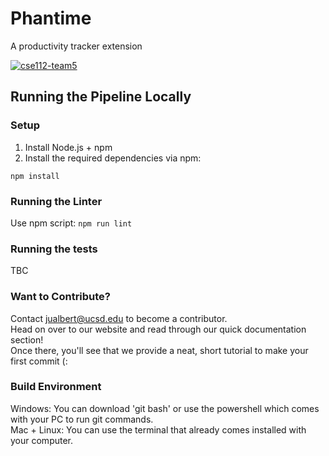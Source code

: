 # Phantime

A productivity tracker extension

[![cse112-team5](https://circleci.com/gh/cse112-team5/team5-project.svg?style=shield&circle-token=9ab1869a799656127e94839e3b76b45837084720)](https://app.circleci.com/pipelines/github/cse112-team5/team5-project)

## Running the Pipeline Locally 

### Setup 

1. Install Node.js + npm 
2. Install the required dependencies via npm: 

```
npm install
```

### Running the Linter
Use npm script: `npm run lint` 


### Running the tests
TBC 

### Want to Contribute?
Contact jualbert@ucsd.edu to become a contributor.  
Head on over to our website and read through our quick documentation section!   
Once there, you'll see that we provide a neat, short tutorial to make your first commit (:  

### Build Environment
Windows: You can download 'git bash' or use the powershell which comes with your PC to run git commands.  
Mac + Linux: You can use the terminal that already comes installed with your computer.
